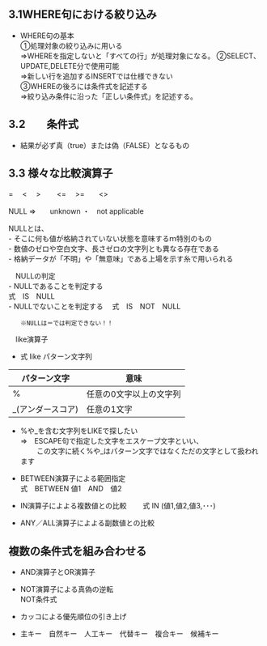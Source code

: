 ##  3.1WHERE句における絞り込み


 - WHERE句の基本   
       ①処理対象の絞り込みに用いる  
          ⇒WHEREを指定しないと「すべての行」が処理対象になる。
       ②SELECT、UPDATE,DELETE分で使用可能  
          ⇒新しい行を追加するINSERTでは仕様できない  
       ③WHEREの後ろには条件式を記述する  
          ⇒絞り込み条件に沿った「正しい条件式」を記述する。  


##  3.2　　条件式
 - 結果が必ず真（true）または偽（FALSE）となるもの


##    3.3 様々な比較演算子

  =　  <　  >　　  <= 　>=　　<>

  NULL    ⇒　　unknown  ・　not applicable

  NULLとは、  
    - そこに何も値が格納されていない状態を意味するｍ特別のもの  
    - 数値のゼロや空白文字、長さゼロの文字列とも異なる存在である  
    - 格納データが「不明」や「無意味」である上場を示す糸で用いられる

　NULLの判定  
    - NULLであることを判定する  
      式　IS　NULL  
    - NULLでないことを判定する
    　式　IS　NOT　NULL

    　　※NULLは＝では判定できない！！

　like演算子   
   -  式 like パターン文字列
  

| パターン文字 | 意味 |
| -- | -- |
| % | 任意の0文字以上の文字列 |
| _(アンダースコア) | 任意の1文字 |
  
    

   - %や_を含む文字列をLIKEで探したい  
     ⇒　ESCAPE句で指定した文字をエスケープ文字といい、  
    　　 この文字に続く%や_はパターン文字ではなくただの文字として扱われます
  
  
  
  -  BETWEEN演算子による範囲指定  
     式　BETWEEN 値1　AND　値2

  -  IN演算子によよる複数値との比較
  　　式 IN (値1,値2,値3,･･･)

  -  ANY／ALL演算子によよる副数値との比較


  ##  複数の条件式を組み合わせる

   - AND演算子とOR演算子

   - NOT演算子による真偽の逆転  
     NOT条件式

  -  カッコによる優先順位の引き上げ

  -  主キー　自然キー　人工キー　代替キー　複合キー　候補キー



   　
　　

　

          
